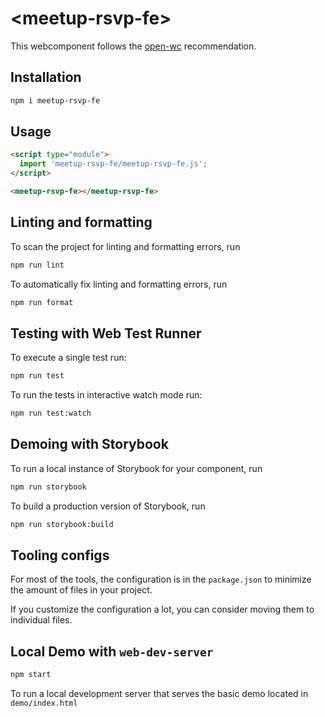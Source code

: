 # \<meetup-rsvp-fe>

This webcomponent follows the [open-wc](https://github.com/open-wc/open-wc) recommendation.

## Installation

```bash
npm i meetup-rsvp-fe
```

## Usage

```html
<script type="module">
  import 'meetup-rsvp-fe/meetup-rsvp-fe.js';
</script>

<meetup-rsvp-fe></meetup-rsvp-fe>
```

## Linting and formatting

To scan the project for linting and formatting errors, run

```bash
npm run lint
```

To automatically fix linting and formatting errors, run

```bash
npm run format
```

## Testing with Web Test Runner

To execute a single test run:

```bash
npm run test
```

To run the tests in interactive watch mode run:

```bash
npm run test:watch
```

## Demoing with Storybook

To run a local instance of Storybook for your component, run

```bash
npm run storybook
```

To build a production version of Storybook, run

```bash
npm run storybook:build
```


## Tooling configs

For most of the tools, the configuration is in the `package.json` to minimize the amount of files in your project.

If you customize the configuration a lot, you can consider moving them to individual files.

## Local Demo with `web-dev-server`

```bash
npm start
```

To run a local development server that serves the basic demo located in `demo/index.html`
